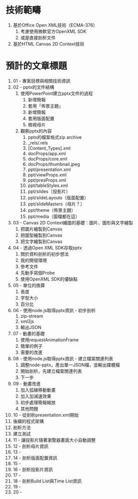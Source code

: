 # 技術範疇

1. 基於Office Open XML技術（ECMA-376）
   1. 考慮使用微軟官方OpenXML SDK
   2. 或是直接剖析文件
2. 基於HTML Canvas 2D Context技術

# 預計的文章標題

1. 01 - 專案目標與相關技術資訊
2. 02 - pptx的文件結構
   1. 使用PowerPoint建立pptx文件的過程
      1. 新增簡報
      2. 套用「佈景主題」
      3. 新增簡報
      4. 套用版面配置
      5. 檢視母片
   2. 觀察pptx的內容
      1. pptx的檔案格式zip archive
      2. _rels/.rels
      3. [Content_Types].xml
      4. docProps/app.xml
      5. docProps/core.xml
      6. docProps/thumbnail.jpeg
      7. ppt/presentation.xml
      8. ppt/viewProps.xml
      9. ppt/presProps.xml
      10. ppt/tableStyles.xml
      11. ppt/slides（投影片）
      12. ppt/slideLayouts（版面配置）
      13. ppt/slideMasters（母片？）
      14. ppt/theme（佈景主題）
      15. ppt/media（圖檔都在這）
3. 03 - Canvas 2D Context繪圖的基礎：圖片、圖形與文字繪製
   1. 把圖片繪製到Canvas
   2. 把圖型繪製到Canvas
   3. 把文字繪製到Canvas
4. 04 - 透過Open XML SDK存取pptx
   1. 關於資料剖析的初步想法
   2. 我的開發環境
   3. 參考文件
   4. 先動手寫個Probe
   5. 使用OpenXML SDK的優缺點
5. 05 - 單位的換算
   1. 長度
   2. 字型大小
   3. 百分比
6. 06 - 使用node.js取得pptx資訊 - 初步剖析
   1. zip-stream
   2. xml2js
   3. 輸出JSON
7. 07 - 動畫的基礎
   1. 使用requestAnimationFrame
   2. 簡單的例子
   3. 需要的改進
8. 08 - 使用node.js取得pptx資訊 - 建立檔案關連列表
   1. 調整node-pptx，產出單一JSON檔，並輸出媒體檔
   2. 開始剖析，先建立檔案關連列表
   3. 下一步
9. 09 - 動畫改進
   1. 加入弧線移動動畫
   2. 加入加減速效果
   3. 初步處理簡報縮放
   4. 其他問題
10. 10 - 從剖析presentation.xml開始
   1. 後續的程式架構
   2. 剖析方法
   3. 建立測試
11. 11 - 讓投影片隨著瀏覽器畫面大小自動調整
12. 12 - 剖析母片資訊
13. 13 - 
14. 14 - 剖析版面配置資訊
15. 15 - 
16. 16 - 剖析投影片資訊
17. 17 - 
18. 18 - 剖析Build List與Time List資訊
19. 19 - 
20. 20 - 